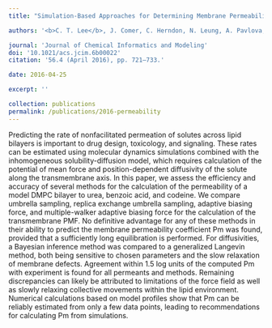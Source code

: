 ```yaml
---
title: "Simulation-Based Approaches for Determining Membrane Permeability of Small Compounds"

authors: '<b>C. T. Lee</b>, J. Comer, C. Herndon, N. Leung, A. Pavlova, R. V. Swift, C. Tung, C. N. Rowley, R. E. Amaro<sup>$</sup>, C. Chipot<sup>$</sup>, Y. Wang<sup>$</sup>, and J. C. Gumbart<sup>$</sup>'

journal: 'Journal of Chemical Informatics and Modeling'
doi: '10.1021/acs.jcim.6b00022'
citation: '56.4 (April 2016), pp. 721–733.'

date: 2016-04-25

excerpt: ''

collection: publications
permalink: /publications/2016-permeability
---
```


Predicting the rate of nonfacilitated permeation of solutes across lipid bilayers is important to drug design, toxicology, and signaling. These rates can be estimated using molecular dynamics simulations combined with the inhomogeneous solubility-diffusion model, which requires calculation of the potential of mean force and position-dependent diffusivity of the solute along the transmembrane axis. In this paper, we assess the efficiency and accuracy of several methods for the calculation of the permeability of a model DMPC bilayer to urea, benzoic acid, and codeine. We compare umbrella sampling, replica exchange umbrella sampling, adaptive biasing force, and multiple-walker adaptive biasing force for the calculation of the transmembrane PMF. No definitive advantage for any of these methods in their ability to predict the membrane permeability coefficient Pm was found, provided that a sufficiently long equilibration is performed. For diffusivities, a Bayesian inference method was compared to a generalized Langevin method, both being sensitive to chosen parameters and the slow relaxation of membrane defects. Agreement within 1.5 log units of the computed Pm with experiment is found for all permeants and methods. Remaining discrepancies can likely be attributed to limitations of the force field as well as slowly relaxing collective movements within the lipid environment. Numerical calculations based on model profiles show that Pm can be reliably estimated from only a few data points, leading to recommendations for calculating Pm from simulations.